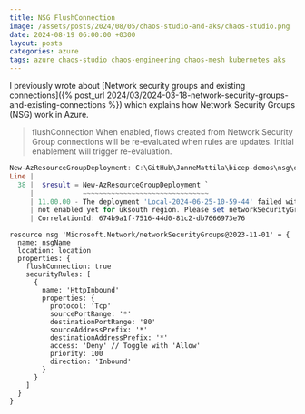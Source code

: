 ```yaml
---
title: NSG FlushConnection
image: /assets/posts/2024/08/05/chaos-studio-and-aks/chaos-studio.png
date: 2024-08-19 06:00:00 +0300
layout: posts
categories: azure
tags: azure chaos-studio chaos-engineering chaos-mesh kubernetes aks
---
```


I previously wrote about
[Network security groups and existing connections]({% post_url 2024/03/2024-03-18-network-security-groups-and-existing-connections %})
which explains how Network Security Groups (NSG) work in Azure.


<!--
- NSG Flush Connection
  - https://learn.microsoft.com/en-us/powershell/module/az.network/new-aznetworksecuritygroup?view=azps-12.0.0
  - https://learn.microsoft.com/en-us/azure/templates/microsoft.network/networksecuritygroups?pivots=deployment-language-bicep
  - https://learn.microsoft.com/en-us/dotnet/api/microsoft.azure.management.network.models.networksecuritygroup.flushconnection?view=azure-dotnet
-->

> flushConnection
> When enabled, flows created from Network Security Group connections will be re-evaluated when rules are updates.
> Initial enablement will trigger re-evaluation.

```powershell
New-AzResourceGroupDeployment: C:\GitHub\JanneMattila\bicep-demos\nsg\deploy.ps1:38:11
Line |
  38 |  $result = New-AzResourceGroupDeployment `
     |            ~~~~~~~~~~~~~~~~~~~~~~~~~~~~~~~
     | 11.00.00 - The deployment 'Local-2024-06-25-10-59-44' failed with error(s). Showing 1 out of 1 error(s). Status Message: Network Security Group Connection Flushing is 
     | not enabled yet for uksouth region. Please set networkSecurityGroup.FlushConnection property to false. (Code: FlushingNetworkSecurityGroupConnectionIsNotEnabled)      
     | CorrelationId: 674b9a1f-7516-44d0-81c2-db7666973e76
```

```bicep
resource nsg 'Microsoft.Network/networkSecurityGroups@2023-11-01' = {
  name: nsgName
  location: location
  properties: {
    flushConnection: true
    securityRules: [
      {
        name: 'HttpInbound'
        properties: {
          protocol: 'Tcp'
          sourcePortRange: '*'
          destinationPortRange: '80'
          sourceAddressPrefix: '*'
          destinationAddressPrefix: '*'
          access: 'Deny' // Toggle with 'Allow'
          priority: 100
          direction: 'Inbound'
        }
      }
    ]
  }
}
```

